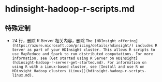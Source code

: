 # hdinsight-hadoop-r-scripts.md

## 特殊定制

* 24 行，删除 R Server 相关内容，删除 `The [HDInsight offering](https://azure.microsoft.com/pricing/details/hdinsight/) includes R Server as part of your HDInsight cluster. This allows R scripts to use MapReduce and Spark to run distributed computations. For more information, see [Get started using R Server on HDInsight](hdinsight-hadoop-r-server-get-started.md). For information on using R with a Linux-based cluster, see [Install and use R on HDinsight Hadoop clusters (Linux)](hdinsight-hadoop-r-scripts-linux.md).`